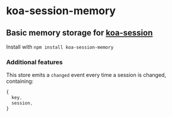 # koa-session-memory

## Basic memory storage for [koa-session](https://www.npmjs.com/package/koa-session)

Install with `npm install koa-session-memory`

### Additional features

This store emits a `changed` event every time a session is changed, containing:

```javascript
{
  key,
  session,
}
```
